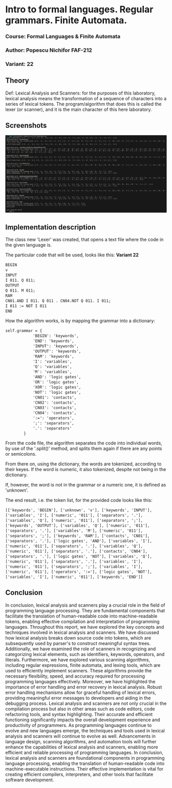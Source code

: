 
# Intro to formal languages. Regular grammars. Finite Automata.
### Course: Formal Languages & Finite Automata
### Author: Popescu Nichifor FAF-212
### Variant: 22
## Theory
Def: 
Lexical Analysis and Scanners: for the purposes of this laboratory, lexical analysis means the transformation of a sequence of characters into a series of lexical tokens. The program/algorithm that does this is called the lexer (or scanner), and it is the main character of this here laboratory.

## Screenshots
![Rezults](/images/img2.png "Rezults")

## Implementation description

The class new 'Lexer' was created, that opens a text file where the code in the given language is.


The particular code that will be used, looks like this:
**Variant 22**
```
BEGIN
v
INPUT
I 011. Q 011;
OUTPUT
Q 011. M 011;
RAM
CN01.AND I 011. Q 011 . CN04.NOT Q 011. I 011;
I 011 := NOT I 011
END
```
How the algorithm works, is by mapping the grammar into a dictionary:
```
self.grammar = {
            'BEGIN': 'keywords',
            'END': 'keywords',
            'INPUT': 'keywords',
            'OUTPUT': 'keywords',
            'RAM': 'keywords',
            'I': 'variables',
            'Q': 'variables',
            'M': 'variables',
            'AND': 'logic gates',
            'OR': 'logic gates',
            'XOR': 'logic gates',
            'NOT': 'logic gates',
            'CN01': 'contacts',
            'CN02': 'contacts',
            'CN03': 'contacts',
            'CN04': 'contacts',
            ':=': 'operators',
            ';': 'separators',
            '.': 'separators'
        }
```
From the code file, the algorithm separates the code into individual words, by use of the '.split()' method, and splits them again if there are any points or semicolons.

From there on, using the dictionary, the words are tokenized, according to their keyes. If the word is numeric, it also tokenized, despite not being in the dictionary.

If, however, the word is not in the grammar or a numeric one, it is defined as 'unknown'.

The end result, i.e. the token list, for the provided code looks like this:
```
[['keywords', 'BEGIN'], ['unknown', 'v'], ['keywords', 'INPUT'], 
['variables', 'I'], ['numeric', '011'], ['separators', '.'], 
['variables', 'Q'], ['numeric', '011'], ['separators', ';'], 
['keywords', 'OUTPUT'], ['variables', 'Q'], ['numeric', '011'],
['separators', '.'], ['variables', 'M'], ['numeric', '011'], 
['separators', ';'], ['keywords', 'RAM'], ['contacts', 'CN01'], 
['separators', '.'], ['logic gates', 'AND'], ['variables', 'I'], 
['numeric', '011'], ['separators', '.'], ['variables', 'Q'], 
['numeric', '011'], ['separators', '.'], ['contacts', 'CN04'], 
['separators', '.'], ['logic gates', 'NOT'], ['variables', 'Q'], 
['numeric', '011'], ['separators', '.'], ['variables', 'I'], 
['numeric', '011'], ['separators', ';'], ['variables', 'I'], 
['numeric', '011'], ['operators', ':='], ['logic gates', 'NOT'], 
['variables', 'I'], ['numeric', '011'], ['keywords', 'END']]

```
## Conclusion
In conclusion, lexical analysis and scanners play a crucial role in the field of programming language processing. They are fundamental components that facilitate the translation of human-readable code into machine-readable tokens, enabling effective compilation and interpretation of programming languages.
Throughout this report, we have explored the key concepts and techniques involved in lexical analysis and scanners. We have discussed how lexical analysis breaks down source code into tokens, which are subsequently used by parser's to construct meaningful syntax trees. Additionally, we have examined the role of scanners in recognizing and categorizing lexical elements, such as identifiers, keywords, operators, and literals.
Furthermore, we have explored various scanning algorithms, including regular expressions, finite automata, and lexing tools, which are used to efficiently implement scanners. These algorithms provide the necessary flexibility, speed, and accuracy required for processing programming languages effectively.
Moreover, we have highlighted the importance of error handling and error recovery in lexical analysis. Robust error handling mechanisms allow for graceful handling of lexical errors, providing meaningful error messages to developers and aiding in the debugging process.
Lexical analysis and scanners are not only crucial in the compilation process but also in other areas such as code editors, code refactoring tools, and syntax highlighting. Their accurate and efficient functioning significantly impacts the overall development experience and productivity of programmers.
As programming languages continue to evolve and new languages emerge, the techniques and tools used in lexical analysis and scanners will continue to evolve as well. Advancements in language design, scanning algorithms, and automation tools will further enhance the capabilities of lexical analysis and scanners, enabling more efficient and reliable processing of programming languages.
In conclusion, lexical analysis and scanners are foundational components in programming language processing, enabling the translation of human-readable code into machine-executable instructions. Their effective implementation is vital for creating efficient compilers, interpreters, and other tools that facilitate software development.
